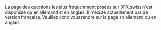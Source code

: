 La page des questions les plus fréquemment posées sur DFX.swiss n'est disponible qu'en allemand et en anglais. 
Il n'existe actuellement pas de version française. Veuillez donc vous rendre sur la page en allemand ou en anglais.
